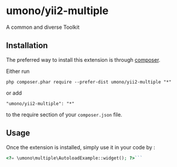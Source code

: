 umono/yii2-multiple
===================
A common and diverse Toolkit

Installation
------------

The preferred way to install this extension is through [composer](http://getcomposer.org/download/).

Either run

```
php composer.phar require --prefer-dist umono/yii2-multiple "*"
```

or add

```
"umono/yii2-multiple": "*"
```

to the require section of your `composer.json` file.


Usage
-----

Once the extension is installed, simply use it in your code by  :

```php
<?= \umono\multiple\AutoloadExample::widget(); ?>```